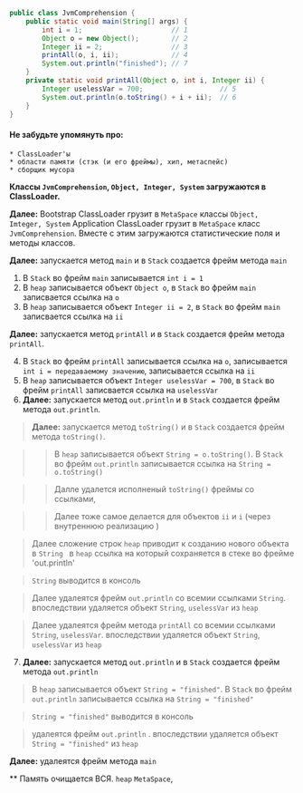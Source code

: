 ```java
public class JvmComprehension {
    public static void main(String[] args) {
        int i = 1;                      // 1
        Object o = new Object();        // 2
        Integer ii = 2;                 // 3
        printAll(o, i, ii);             // 4
        System.out.println("finished"); // 7
    }
    private static void printAll(Object o, int i, Integer ii) {
        Integer uselessVar = 700;                   // 5
        System.out.println(o.toString() + i + ii);  // 6
    }
}
```
#### Не забудьте упомянуть про:
```
* ClassLoader'ы
* области памяти (стэк (и его фреймы), хип, метаспейс)
* сборщик мусора
```

**Классы `JvmComprehension`, `Object, Integer, System`  загружаются в ClassLoader.**

**Далее:** 
Bootstrap ClassLoader грузит в `MetaSpace` классы `Object, Imteger, System`
Application ClassLoader  грузит в `MetaSpace` класс `JvmComprehension`. Вместе с этим загружаются статистические поля и методы классов.

**Далее:** запускается метод `main` и в `Stack` создается фрейм метода `main` 

1. В `Stack` во фрейм `main` записывается `int i = 1` 
2. В `heap` записывается объект `Object o`, в `Stack` во фрейм `main` записвается ссылка на `o`
3. В `heap` записывается объект `Integer ii = 2`, в `Stack` во фрейм `main` записвается ссылка на `ii`

**Далее:** запускается метод `printAll` и в `Stack` создается фрейм метода `printAll`. 

4. В `Stack` во фрейм `printAll` записывается ссылка на `o`, записывается `int i = передаваемому значению`, записывается ссылка на `ii`  
5. В `heap` записывается объект `Integer uselessVar = 700`, в `Stack` во фрейм `printAll` записвается ссылка на `uselessVar`
6. **Далее:** запускается метод `out.println` и в `Stack` создается фрейм метода `out.println`. 

>**Далее:** запускается метод `toString()` и в `Stack` создается фрейм метода `toString()`. 

>> В `heap` записывается объект `String = o.toString()`. В `Stack` во фрейм `out.println` записывается ссылка на `String = o.toString()`

>> Далле удалется исполненый `toString()` фреймы со ссылками, 

>> Далее тоже самое делается для объектов  `ii` и `i` (через внутреннюю реализацию )

>  Далее сложение строк `heap` приводит к созданию нового объекта в  `String ` в `heap`  ссылка на который сохраняется в стеке во фрейме 'out.println'

>  `String` выводится в консоль

>  Далее удалеятся фрейм `out.println` со всемии ссылками `String`. впоследствии удаляется объект `String`, `uselessVar` из `heap`

>  Далее удалеятся фрейм метода `printAll` со всемии ссылками  `String`, `uselessVar`. впоследствии удаляется объект `String`,  `uselessVar` из `heap`


7. **Далее:** запускается метод `out.println` и в `Stack` создается фрейм метода `out.println`

> В `heap` записывается объект `String = "finished"`. В `Stack` во фрейм `out.println` записывается ссылка на `String = "finished"`

> `String = "finished"` выводится в консоль

> удалеятся фрейм `out.println` . впоследствии удаляется объект `String = "finished"` из `heap`

**Далее:** удалеятся фрейм метода `main` 

** Память очищается ВСЯ. `heap` `MetaSpace`, 

